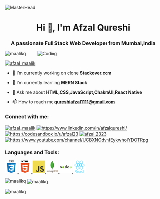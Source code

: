 ![MasterHead](https://miro.medium.com/max/1400/1*OxT7UjIwhklKE8d8SFyo7g.gif)
<h1 align="center">Hi 👋, I'm Afzal Qureshi</h1>
<h3 align="center">A passionate Full Stack Web Developer from Mumbai,India</h3>

<img align="right" alt="Coding" width="400" src="https://camo.githubusercontent.com/20ba1b87416f6e74a4debebec7a695504eec286a3a0a082f8cc6063ab1353dbe/68747470733a2f2f6d69726f2e6d656469756d2e636f6d2f6d61782f313430302f302a4647443642557a7a5a7331564a4c75592e676966">
<p align="left"> <img src="https://komarev.com/ghpvc/?username=maalikq&label=Profile%20views&color=0e75b6&style=flat" alt="maalikq" /> </p>

<p align="left"> <a href="https://twitter.com/afzal_maalik" target="blank"><img src="https://img.shields.io/twitter/follow/afzal_maalik?logo=twitter&style=for-the-badge" alt="afzal_maalik" /></a> </p>

- 🔭 I’m currently working on clone **Stackover.com**

- 🌱 I’m currently learning **MERN Stack**

- 💬 Ask me about **HTML,CSS,JavaScript,ChakraUI,React Native**

- 📫 How to reach me **qureshiafzal1111@gmail.com**

<h3 align="left">Connect with me:</h3>
<p align="left">
<a href="https://twitter.com/afzal_maalik" target="blank"><img align="center" src="https://raw.githubusercontent.com/rahuldkjain/github-profile-readme-generator/master/src/images/icons/Social/twitter.svg" alt="afzal_maalik" height="30" width="40" /></a>
<a href="https://www.linkedin.com/in/afzalqureshi/" target="blank"><img align="center" src="https://raw.githubusercontent.com/rahuldkjain/github-profile-readme-generator/master/src/images/icons/Social/linked-in-alt.svg" alt="https://www.linkedin.com/in/afzalqureshi/" height="30" width="40" /></a>
<a href="https://codesandbox.com/https://codesandbox.io/u/afzal23" target="blank"><img align="center" src="https://raw.githubusercontent.com/rahuldkjain/github-profile-readme-generator/master/src/images/icons/Social/codesandbox.svg" alt="https://codesandbox.io/u/afzal23" height="30" width="40" /></a>
<a href="https://instagram.com/afzal.2323" target="blank"><img align="center" src="https://raw.githubusercontent.com/rahuldkjain/github-profile-readme-generator/master/src/images/icons/Social/instagram.svg" alt="afzal.2323" height="30" width="40" /></a>
<a href="https://www.youtube.com/channel/UCBXNOdvhfEykwhoIYDOTRpg" target="blank"><img align="center" src="https://raw.githubusercontent.com/rahuldkjain/github-profile-readme-generator/master/src/images/icons/Social/youtube.svg" alt="https://www.youtube.com/channel/UCBXNOdvhfEykwhoIYDOTRpg" height="30" width="40" /></a>
</p>

<h3 align="left">Languages and Tools:</h3>
<p align="left"> <a href="https://www.w3schools.com/css/" target="_blank" rel="noreferrer"> <img src="https://raw.githubusercontent.com/devicons/devicon/master/icons/css3/css3-original-wordmark.svg" alt="css3" width="40" height="40"/> </a> <a href="https://www.w3.org/html/" target="_blank" rel="noreferrer"> <img src="https://raw.githubusercontent.com/devicons/devicon/master/icons/html5/html5-original-wordmark.svg" alt="html5" width="40" height="40"/> </a> <a href="https://developer.mozilla.org/en-US/docs/Web/JavaScript" target="_blank" rel="noreferrer"> <img src="https://raw.githubusercontent.com/devicons/devicon/master/icons/javascript/javascript-original.svg" alt="javascript" width="40" height="40"/> </a> <a href="https://www.mongodb.com/" target="_blank" rel="noreferrer"> <img src="https://raw.githubusercontent.com/devicons/devicon/master/icons/mongodb/mongodb-original-wordmark.svg" alt="mongodb" width="40" height="40"/> </a> <a href="https://nodejs.org" target="_blank" rel="noreferrer"> <img src="https://raw.githubusercontent.com/devicons/devicon/master/icons/nodejs/nodejs-original-wordmark.svg" alt="nodejs" width="40" height="40"/> </a> <a href="https://reactjs.org/" target="_blank" rel="noreferrer"> <img src="https://raw.githubusercontent.com/devicons/devicon/master/icons/react/react-original-wordmark.svg" alt="react" width="40" height="40"/> </a> </p>

<p><img align="left" src="https://github-readme-stats.vercel.app/api/top-langs?username=maalikq&show_icons=true&locale=en&layout=compact" alt="maalikq" /></p>

<p>&nbsp;<img align="center" src="https://github-readme-stats.vercel.app/api?username=maalikq&show_icons=true&locale=en" alt="maalikq" /></p>

<p><img align="center" src="https://github-readme-streak-stats.herokuapp.com/?user=maalikq&" alt="maalikq" /></p>
